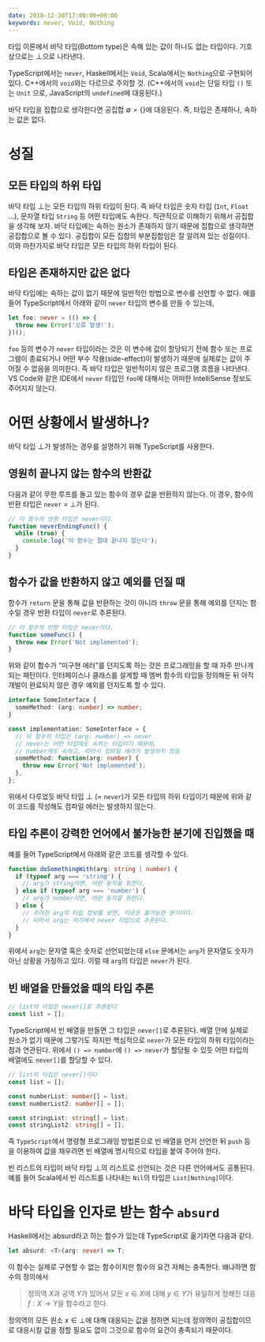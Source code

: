 ```yaml
---
date: 2018-12-30T17:00:00+09:00
keywords: never, Void, Nothing
---
```


타입 이론에서 바닥 타입(Bottom type)은 속해 있는 값이 하나도 없는 타입이다. 기호 상으로는 $\perp$으로 나타낸다.

TypeScript에서는 `never`, Haskell에서는 `Void`, Scala에서는 `Nothing`으로 구현되어 있다. C++에서의 `void`와는 다르므로 주의할 것. (C++에서의 `void`는 단일 타입 `()` 또는 `Unit` 으로, JavaScript의 `undefined`에 대응된다.)

바닥 타입을 집합으로 생각한다면 공집합 $\emptyset = \{\}$에 대응된다. 즉, 타입은 존재하나, 속하는 값은 없다.

# 성질

## 모든 타입의 하위 타입

바닥 타입 $\perp$는 모든 타입의 하위 타입이 된다. 즉 바닥 타입은 숫자 타입 (`Int`, `Float` ...), 문자열 타입 `String` 등 어떤 타입에도 속한다. 직관적으로 이해하기 위해서 공집합을 생각해 보자. 바닥 타입에는 속하는 원소가 존재하지 않기 때문에 집합으로 생각하면 공집합으로 볼 수 있다. 공집합이 모든 집합의 부분집합임은 잘 알려져 있는 성질이다. 이와 마찬가지로 바닥 타입은 모든 타입의 하위 타입이 된다.

## 타입은 존재하지만 값은 없다

바닥 타입에는 속하는 값이 없기 때문에 일반적인 방법으로 변수를 선언할 수 없다. 예를 들어 TypeScript에서 아래와 같이 `never` 타입의 변수를 만들 수 있는데,

```ts
let foo: never = (() => {
  throw new Error('오류 발생!');
})();
```

`foo` 등의 변수가 `never` 타입이라는 것은 이 변수에 값이 할당되기 전에 함수 또는 프로그램이 종료되거나 어떤 부수 작용(side-effect)이 발생하기 때문에 실제로는 값이 주어질 수 없음을 의미한다. 즉 바닥 타입은 일반적이지 않은 프로그램 흐름을 나타낸다. VS Code와 같은 IDE에서 `never` 타입인 `foo`에 대해서는 어떠한 IntelliSense 정보도 주어지지 않는다.

# 어떤 상황에서 발생하나?

바닥 타입 $\perp$가 발생하는 경우를 설명하기 위해 TypeScript를 사용한다.

## 영원히 끝나지 않는 함수의 반환값

다음과 같이 무한 루프를 돌고 있는 함수의 경우 값을 반환하지 않는다. 이 경우, 함수의 반환 타입은 `never` = $\perp$가 된다.

```ts
// 이 함수의 반환 타입은 never이다.
function neverEndingFunc() {
  while (true) {
    console.log('이 함수는 절대 끝나지 않는다');
  }
}
```

## 함수가 값을 반환하지 않고 예외를 던질 때

함수가 `return` 문을 통해 값을 반환하는 것이 아니라 `throw` 문을 통해 예외를 던지는 함수일 경우 반환 타입이 `never`로 추론된다.

```ts
// 이 함수의 반환 타입은 never이다.
function someFunc() {
  throw new Error('Not implemented');
}
```

위와 같이 함수가 “미구현 에러”를 던지도록 하는 것은 프로그래밍을 할 때 자주 만나게 되는 패턴이다. 인터페이스나 클래스를 설계할 때 멤버 함수의 타입을 정의해둔 뒤 아직 개발이 완료되지 않은 경우 예외를 던지도록 할 수 있다.

```ts
interface SomeInterface {
  someMethod: (arg: number) => number;
}

const implementation: SomeInterface = {
  // 이 함수의 타입은 (arg: number) => never
  // never는 어떤 타입에도 속하는 타입이기 때문에,
  // number에도 속하고, 따라서 컴파일 에러가 발생하지 않음
  someMethod: function(arg: number) {
    throw new Error('Not implemented');
  },
};
```

위에서 다루었듯 바닥 타입 $\perp$ (= `never`)가 모든 타입의 하위 타입이기 때문에 위와 같이 코드를 작성해도 컴파일 에러는 발생하지 않는다.

## 타입 추론이 강력한 언어에서 불가능한 분기에 진입했을 때

예를 들어 TypeScript에서 아래와 같은 코드를 생각할 수 있다.

```ts
function doSomethingWith(arg: string | number) {
  if (typeof arg === 'string') {
    // arg가 string이면, 어떤 동작을 취한다.
  } else if (typeof arg === 'number') {
    // arg가 number이면, 어떤 동작을 취한다.
  } else {
    // 주어진 arg의 타입 정보를 보면, 이곳은 불가능한 분기이다.
    // 따라서 arg는 여기에서 never 타입으로 추론된다.
  }
}
```

위에서 `arg`는 문자열 혹은 숫자로 선언되었는데 `else` 문에서는 `arg`가 문자열도 숫자가 아닌 상황을 가정하고 있다. 이럴 때 `arg`의 타입은 `never`가 된다.

## 빈 배열을 만들었을 때의 타입 추론

```ts
// list의 타입은 never[]로 추론된다
const list = [];
```

TypeScript에서 빈 배열을 만들면 그 타입은 `never[]`로 추론된다. 배열 안에 실제로 원소가 없기 때문에 그렇기도 하지만 핵심적으로 `never`가 모든 타입의 하위 타입이라는 점과 연관된다. 위에서 `() => number`에 `() => never`가 할당될 수 있듯 어떤 타입의 배열에도 `never[]`를 할당할 수 있다.

```ts
// list의 타입은 never[]이다
const list = [];

const numberList: number[] = list;
const numberList2: number[] = [];

const stringList: string[] = list;
const stringList2: string[] = [];
```

즉 `TypeScript`에서 명령형 프로그래밍 방법론으로 빈 배열을 먼저 선언한 뒤 `push` 등을 이용하여 값을 채우려면 빈 배열에 명시적으로 타입을 붙여 주어야 한다.

빈 리스트의 타입이 바닥 타입 $\perp$의 리스트로 선언되는 것은 다른 언어에서도 공통된다. 예를 들어 Scala에서 빈 리스트를 나타내는 `Nil`의 타입은 `List[Nothing]`이다.

# 바닥 타입을 인자로 받는 함수 `absurd`

Haskell에서는 absurd라고 하는 함수가 있는데 TypeScript로 옮기자면 다음과 같다.

```ts
let absurd: <T>(arg: never) => T;
```

이 함수는 실제로 구현할 수 없는 함수이지만 함수의 요건 자체는 충족한다. 왜냐하면 함수의 정의에서

> 정의역 $X$과 공역 $Y$가 있어서 모든 $x \in X$에 대해 $y \in Y$가 유일하게 정해진 대응 $f: X \rightarrow Y$을 함수라고 한다.

정의역의 모든 원소 $x \in \perp$에 대해 대응되는 값을 정하면 되는데 정의역이 공집합이므로 대응시킬 값을 정할 필요도 없이 그것으로 함수의 요건이 충족되기 때문이다.
